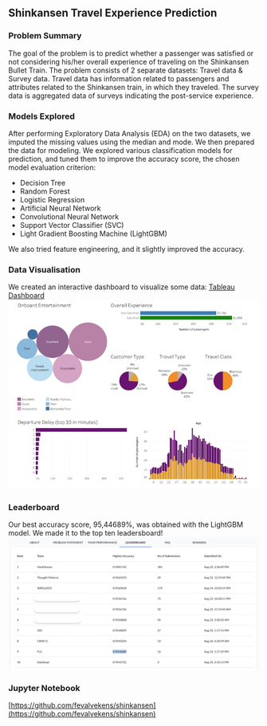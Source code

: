 ## Shinkansen Travel Experience Prediction

### Problem Summary 

The goal of the problem is to predict whether a passenger was satisfied or not considering his/her overall experience of traveling on the Shinkansen Bullet Train. The problem consists of 2 separate datasets: Travel data & Survey data. Travel data has information related to passengers and attributes related to the Shinkansen train, in which they traveled. The survey data is aggregated data of surveys indicating the post-service experience.

### Models Explored

After performing Exploratory Data Analysis (EDA) on the two datasets, we imputed the missing values using the median and mode. We then prepared the data for modeling.
We explored various classification models for prediction, and tuned them to improve the accuracy score, the chosen model evaluation criterion:
- Decision Tree
- Random Forest
- Logistic Regression
- Artificial Neural Network
- Convolutional Neural Network
- Support Vector Classifier (SVC)
- Light Gradient Boosting Machine (LightGBM)

We also tried feature engineering, and it slightly improved the accuracy.  

### Data Visualisation

We created an interactive dashboard to visualize some data:
[Tableau Dashboard](https://public.tableau.com/app/profile/fe.valvekens/viz/Hackathon_Fe/ShinkansenTravelExperience)
<img src="images/shinkansen_thumbnail.png?raw=true"/>

### Leaderboard

Our best accuracy score, 95,44689%, was obtained with the LightGBM model. We made it to the top ten leadersboard!
<img src="images/leaderboard.png?raw=true"/>

### Jupyter Notebook 
[https://github.com/fevalvekens/shinkansen](https://github.com/fevalvekens/shinkansen)



